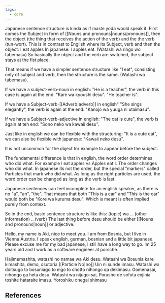 ```yaml
---
tags:
  - core
---
```

Japanese sentence structure is kinda as if maste yoda would speak it. 
First comes the Subject in form of [[Nouns and pronouns|nouns/pronouns]], then the object (the thing that receives the action of the verb) and the the verb (tun-wort). This is in contrast to English where its Subject, verb and then the object: I eat apples
In japanese: I apples eat.  (Watashi wa ringo wo tabemasu)
So basically the object and the verb are switched, the subject stays at the fist place.

That means if we have a simpler sentence structure like "I eat", consisting only of subject and verb, then the structure is the same. (Watashi wa tabemasu).

If we have a subject-verb-noun in english: "He is a teacher", the verb in this case is again at the end: "Kare wa  kyoushi desu". "He teacher is". 

If we have a Subject-verb-[[Adverb|adverb]] in english" "She sings elegantly", the verb is again at the end: "Kanojo wa yuuga ni utaimasu".

If we have a Subject-verb-adjective in english: "The cat is cute", the verb is again at teh end: "Sono neko wa kawaii desu".

Just like in english we can be flexible with the structuring: "It is a cute cat", we can also be flexible with japanese: "Kawaii neko desu". 

It is not uncommon for the object for example to appear before the subject. 

The fundamental difference is that in english, the word order determines who did what. For example I eat apples vs Apples eat I. The order changes who did what.
In japanese its not the order, but the special "markers" called Particles that mark who did what. As long as the right particles are used, the word order can be changed as long as the verb is last.

Japanese sentences can feel incomplete for an english speaker, as there is no "a", "an", "the". That means that both "This is a car" and "This is the car" would both be "Kore wa kuruma desu". Which is meant is often implied purely from context. 

So in the end, basic sentence structure is like this: 
(topic) wa ... (other information) .. (verb)
The last thing before desu should be either [[Nouns and pronouns|noun]] or adjective. 

Hello, my name is Aki, nice to meet you. I am from Bosnia, but I live in Vienna Austria. I speak english, german, bosnian and a little bit japanese. Please excuse me for my bad japanese, I still have a long way to go. Im 25 years old and I work as a software engineer at porsche. 

Hajimemashita, watashi no namae wa Aki desu. Watashi wa Bosunia kare kimashita, demo, osutoria [[Particle No|no]] Uin ni sunde imasu. Watashi wa doitsugo to bosuniago to eigo to chotto nihongo qa dekimasu. Gomenasai, nihongo ga heta desu. Watashi wa nijugo-sai, Porushe de sofuta enjinia toshite hataraite imasu. Yoroshiku onegai shimasu







## References